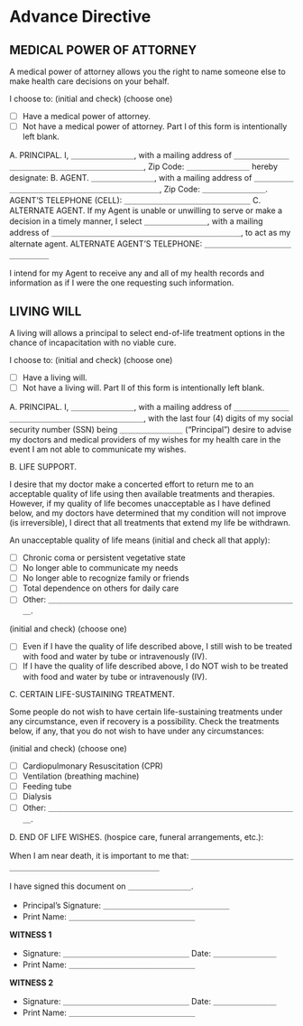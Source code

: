 # Advance Directive

## MEDICAL POWER OF ATTORNEY

A medical power of attorney allows you the right to name someone else to make health care decisions on your behalf.

I choose to: (initial and check) (choose one)

- [ ] Have a medical power of attorney.
- [ ] Not have a medical power of attorney. Part I of this form is intentionally left blank.

A. PRINCIPAL. I, ＿＿＿＿＿＿＿＿, with a mailing address of ＿＿＿＿＿＿＿＿＿＿＿＿＿＿＿＿＿＿＿＿＿＿＿＿, Zip Code: ＿＿＿＿＿＿＿＿ hereby designate:
B. AGENT. ＿＿＿＿＿＿＿＿, with a mailing address of ＿＿＿＿＿＿＿＿＿＿＿＿＿＿＿＿＿＿＿＿＿＿＿＿, Zip Code: ＿＿＿＿＿＿＿＿. AGENT’S TELEPHONE (CELL): ＿＿＿＿＿＿＿＿＿＿＿＿＿＿＿＿
C. ALTERNATE AGENT. If my Agent is unable or unwilling to serve or make a decision in a timely manner, I select ＿＿＿＿＿＿＿＿, with a mailing address of ＿＿＿＿＿＿＿＿＿＿＿＿＿＿＿＿＿＿＿＿＿＿＿＿, to act as my alternate agent. ALTERNATE AGENT’S TELEPHONE: ＿＿＿＿＿＿＿＿＿＿＿＿＿＿＿＿

I intend for my Agent to receive any and all of my health records and information as if I were the one requesting such information.

## LIVING WILL

A living will allows a principal to select end-of-life treatment options in the chance of incapacitation with no viable cure.

I choose to: (initial and check) (choose one)

- [ ] Have a living will.
- [ ] Not have a living will. Part II of this form is intentionally left blank.

A. PRINCIPAL. I, ＿＿＿＿＿＿＿＿, with a mailing address of ＿＿＿＿＿＿＿＿＿＿＿＿＿＿＿＿＿＿＿＿＿＿＿＿, with the last four (4) digits of my social security number (SSN) being ＿＿＿＿＿＿＿＿ (“Principal”) desire to advise my doctors and medical providers of my wishes for my health care in the event I am not able to communicate my wishes.

B. LIFE SUPPORT.

I desire that my doctor make a concerted effort to return me to an acceptable quality of life using then available treatments and therapies. However, if my quality of life becomes unacceptable as I have defined below, and my doctors have determined that my condition will not improve (is irreversible), I direct that all treatments that extend my life be withdrawn.

An unacceptable quality of life means (initial and check all that apply):

- [ ] Chronic coma or persistent vegetative state
- [ ] No longer able to communicate my needs
- [ ] No longer able to recognize family or friends
- [ ] Total dependence on others for daily care
- [ ] Other: ＿＿＿＿＿＿＿＿＿＿＿＿＿＿＿＿＿＿＿＿＿＿＿＿＿＿＿＿＿＿＿＿.

(initial and check) (choose one)

- [ ] Even if I have the quality of life described above, I still wish to be treated with food and water by tube or intravenously (IV).
- [ ] If I have the quality of life described above, I do NOT wish to be treated with food and water by tube or intravenously (IV).

C. CERTAIN LIFE-SUSTAINING TREATMENT.

Some people do not wish to have certain life-sustaining treatments under any circumstance, even if recovery is a possibility. Check the treatments below, if any, that you do not wish to have under any circumstances:

(initial and check) (choose one)

- [ ] Cardiopulmonary Resuscitation (CPR)
- [ ] Ventilation (breathing machine)
- [ ] Feeding tube
- [ ] Dialysis
- [ ] Other: ＿＿＿＿＿＿＿＿＿＿＿＿＿＿＿＿＿＿＿＿＿＿＿＿＿＿＿＿＿＿＿＿.

D. END OF LIFE WISHES. (hospice care, funeral arrangements, etc.):

When I am near death, it is important to me that: ＿＿＿＿＿＿＿＿＿＿＿＿＿＿＿＿＿＿＿＿＿＿＿＿＿＿＿＿＿＿＿＿

I have signed this document on ＿＿＿＿＿＿＿＿.
- Principal’s Signature: ＿＿＿＿＿＿＿＿＿＿＿＿＿＿＿＿
- Print Name: ＿＿＿＿＿＿＿＿＿＿＿＿＿＿＿＿

**WITNESS 1**
- Signature: ＿＿＿＿＿＿＿＿＿＿＿＿＿＿＿＿ Date: ＿＿＿＿＿＿＿＿
- Print Name: ＿＿＿＿＿＿＿＿＿＿＿＿＿＿＿＿

**WITNESS 2**
- Signature: ＿＿＿＿＿＿＿＿＿＿＿＿＿＿＿＿ Date: ＿＿＿＿＿＿＿＿
- Print Name: ＿＿＿＿＿＿＿＿＿＿＿＿＿＿＿＿
